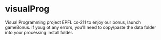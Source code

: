 # visualProg
Visual Programming project EPFL cs-211
to enjoy our bonus, launch gameBonus. if youg ot any errors, you'll need to copy/paste the data folder into your processing install folder.
